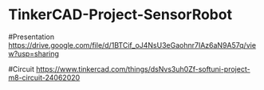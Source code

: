 # TinkerCAD-Project-SensorRobot

#Presentation
https://drive.google.com/file/d/1BTCif_oJ4NsU3eGaohnr7IAz6aN9A57q/view?usp=sharing

#Circuit
https://www.tinkercad.com/things/dsNvs3uh0Zf-softuni-project-m8-circuit-24062020

